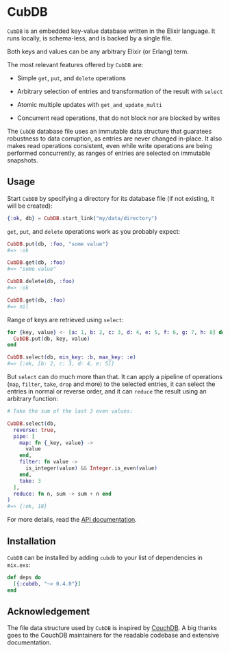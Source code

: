 # CubDB

`CubDB` is an embedded key-value database written in the Elixir language. It
runs locally, is schema-less, and is backed by a single file.

Both keys and values can be any arbitrary Elixir (or Erlang) term.

The most relevant features offered by `CubDB` are:

  - Simple `get`, `put`, and `delete` operations

  - Arbitrary selection of entries and transformation of the result with `select`

  - Atomic multiple updates with `get_and_update_multi`

  - Concurrent read operations, that do not block nor are blocked by writes

The `CubDB` database file uses an immutable data structure that guaratees
robustness to data corruption, as entries are never changed in-place. It also
makes read operations consistent, even while write operations are being
performed concurrently, as ranges of entries are selected on immutable
snapshots.


## Usage

Start `CubDB` by specifying a directory for its database file (if not existing,
it will be created):

```elixir
{:ok, db} = CubDB.start_link("my/data/directory")
```

`get`, `put`, and `delete` operations work as you probably expect:

```elixir
CubDB.put(db, :foo, "some value")
#=> :ok

CubDB.get(db, :foo)
#=> "some value"

CubDB.delete(db, :foo)
#=> :ok

CubDB.get(db, :foo)
#=> nil
```

Range of keys are retrieved using `select`:

```elixir
for {key, value} <- [a: 1, b: 2, c: 3, d: 4, e: 5, f: 6, g: 7, h: 8] do
  CubDB.put(db, key, value)
end

CubDB.select(db, min_key: :b, max_key: :e)
#=> {:ok, [b: 2, c: 3, d: 4, e: 5]}
```

But `select` can do much more than that. It can apply a pipeline of operations
(`map`, `filter`, `take`, `drop` and more) to the selected entries, it can
select the entries in normal or reverse order, and it can `reduce` the result
using an arbitrary function:

```elixir
# Take the sum of the last 3 even values:

CubDB.select(db,
  reverse: true,
  pipe: [
    map: fn {_key, value} ->
      value
    end,
    filter: fn value ->
      is_integer(value) && Integer.is_even(value)
    end,
    take: 3
  ],
  reduce: fn n, sum -> sum + n end
)
#=> {:ok, 18}
```

For more details, read the [API documentation](https://hexdocs.pm/cubdb/CubDB.html).

## Installation

`CubDB` can be installed by adding `cubdb` to your list of dependencies in
`mix.exs`:

```elixir
def deps do
  [{:cubdb, "~> 0.4.0"}]
end
```

## Acknowledgement

The file data structure used by `CubDB` is inspired by
[CouchDB](http://couchdb.apache.org). A big thanks goes to the CouchDB
maintainers for the readable codebase and extensive documentation.
